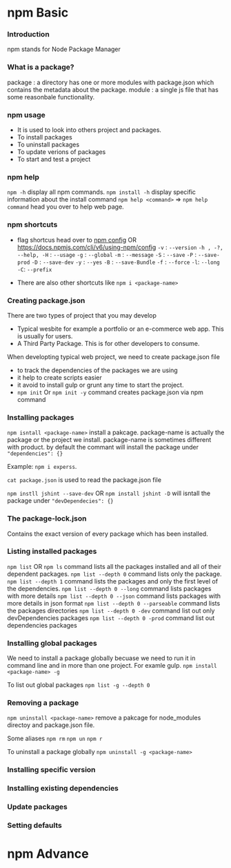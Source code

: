 
# npm Basic

### Introduction 
npm stands for Node Package Manager


### What is a package?
package : a directory has one or more modules with package.json which contains the metadata about the package. 
module : a single js file that has some reasonbale functionality.


### npm usage
- It is used to look into others project and packages. 
- To install packages 
- To uninstall packages
- To update verions of packages 
- To start and test a project 


### npm help
`npm -h` display all npm commands. 
`npm install -h` display specific information about the install command 
`npm help <command>` => `npm help command` head you over to help web page. 


### npm shortcuts
- flag shortcus head over to [npm config](https://docs.npmjs.com/cli/v6/using-npm/config) OR https://docs.npmjs.com/cli/v6/using-npm/config
    `-v` : `--version`
    `-h , -?, --help, -H` : `--usage`
    `-g` : `--global`
    `-m` : `--message`
    `-S` : `--save`
    `-P` : `--save-prod`
    `-D` : `--save-dev`
    `-y` : `--yes`
    `-B` : `--save-Bundle`
    `-f` : `--force`
    `-l`: `--long`
    `-C`: `--prefix`
 

- There are also other shortcuts like  `npm i <package-name>`

### Creating package.json
There are two types of project that you may develop
- Typical wesbite for example a portfolio or an e-commerce web app. This is usually for users.
- A Third Party Package. This is for other developers to consume. 

When developting typical web project, we need to create package.json file 
- to track the dependencies of the packages we are using
- it help to create scripts easier 
- it avoid to install gulp or grunt any time to start the project. 
- `npm init` Or `npm init -y` command creates package.json via npm command


### Installing packages
`npm isntall <package-name>` install a pakcage. package-name is actually the package or the project we install. package-name is sometimes different with product. 
by default the commant will install the package under `"dependencies": {}`

Example: `npm i experss`.

`cat package.json` is used to read the package.json file

`npm instll jshint --save-dev` OR `npm install jshint -D` will isntall the package under `"devDependecies": {}`

### The package-lock.json
Contains the exact version of every package which has been installed. 


### Listing installed packages
`npm list` OR `npm ls` command lists all the packages installed and all of their dependent packages.
`npm list --depth 0` command lists only the package.
`npm list --depth 1` command lists the packages and only the first level of the dependencies.
`npm list --depth 0 --long` command lists packages with more details 
`npm list --depth 0 --json` command lists packages with more details in json format
`npm list --depth 0 --parseable` command lists the packages directories
`npm list --depth 0 -dev` command list out only devDependencies packages
`npm list --depth 0 -prod` command list out dependencies packages


### Installing global packages
We need to install a package globally becuase we need to run it in command line and in more than one project. For examle gulp. 
`npm install <package-name> -g`

To list out global packages
`npm list -g --depth 0`

### Removing a package
`npm uninstall <package-name>` remove a pakcage for node_modules directoy and package.json file. 

Some aliases
`npm rm`
`npm un`
`npm r`

To uninstall a package globally 
`npm uninstall -g <package-name>`



### Installing specific version 
### Installing existing dependencies 
### Update packages
### Setting defaults


# npm Advance